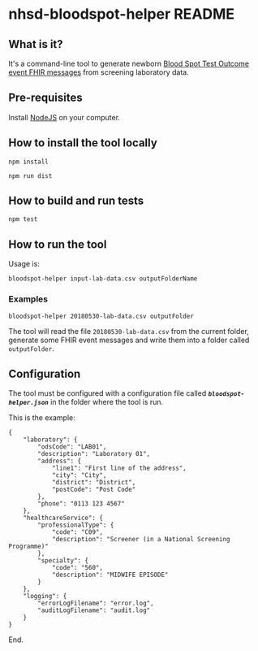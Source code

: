 # nhsd-bloodspot-helper README

## What is it?

It's a command-line tool to generate newborn  [Blood Spot Test Outcome event FHIR messages](https://developer.nhs.uk/apis/dch-beta/explore_blood_spot_test_outcome.html) from screening laboratory data.


## Pre-requisites
Install [NodeJS](https://nodejs.org/) on your computer.

## How to install the tool locally

    npm install

    npm run dist


## How to build and run tests

    npm test


## How to run the tool

Usage is:

    bloodspot-helper input-lab-data.csv outputFolderName

### Examples

    bloodspot-helper 20180530-lab-data.csv outputFolder

The tool will read the file `20180530-lab-data.csv` from the current folder, generate some FHIR event messages and write them into a folder called `outputFolder`.

## Configuration

The tool must be configured with a configuration file called ***`bloodspot-helper.json`*** in the folder where the tool is run.

This is the example:

    {
        "laboratory": {
            "odsCode": "LAB01",
            "description": "Laboratory 01",
            "address": {
                "line1": "First line of the address",
                "city": "City",
                "district": "District",
                "postCode": "Post Code"
            },
            "phone": "0113 123 4567"
        },
        "healthcareService": {
            "professionalType": {
                "code": "C09",
                "description": "Screener (in a National Screening Programme)"
            },
            "specialty": {
                "code": "560",
                "description": "MIDWIFE EPISODE"
            }
        },
        "logging": {
            "errorLogFilename": "error.log",
            "auditLogFilename": "audit.log"
        }
    }


End.

